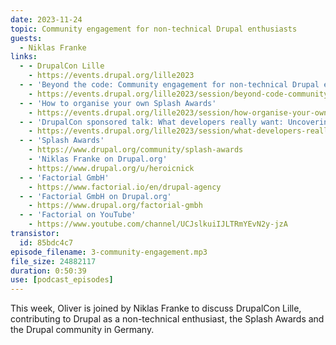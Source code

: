 ```yaml
---
date: 2023-11-24
topic: Community engagement for non-technical Drupal enthusiasts
guests:
  - Niklas Franke
links:
  - - DrupalCon Lille
    - https://events.drupal.org/lille2023
  - - 'Beyond the code: Community engagement for non-technical Drupal enthusiasts'
    - https://events.drupal.org/lille2023/session/beyond-code-community-engagement-non-technical-drupal-enthusiasts
  - - 'How to organise your own Splash Awards' 
    - https://events.drupal.org/lille2023/session/how-organise-your-own-splash-awards
  - - 'DrupalCon sponsored talk: What developers really want: Uncovering the essential work benefits for software developers (sponsored by Factorial)'
    - https://events.drupal.org/lille2023/session/what-developers-really-want-uncovering-essential-work-benefits-software
  - - 'Splash Awards'
    - https://www.drupal.org/community/splash-awards
    - 'Niklas Franke on Drupal.org' 
    - https://www.drupal.org/u/heroicnick
  - - 'Factorial GmbH'
    - https://www.factorial.io/en/drupal-agency
  - - 'Factorial GmbH on Drupal.org'
    - https://www.drupal.org/factorial-gmbh
  - - 'Factorial on YouTube'
    - https://www.youtube.com/channel/UCJslkuiIJLTRmYEvN2y-jzA
transistor:
  id: 85bdc4c7
episode_filename: 3-community-engagement.mp3
file_size: 24882117
duration: 0:50:39
use: [podcast_episodes]
---
```


This week, Oliver is joined by Niklas Franke to discuss DrupalCon Lille, contributing to Drupal as a non-technical enthusiast, the Splash Awards and the Drupal community in Germany. 
